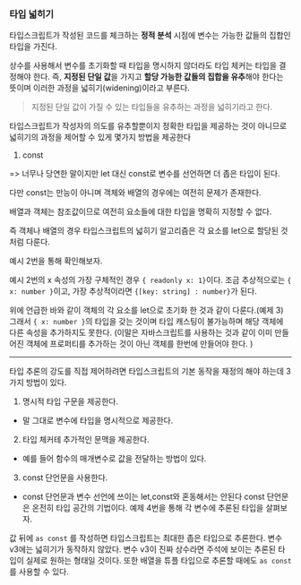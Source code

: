 ### 타입 넓히기

타입스크립트가 작성된 코드를 체크하는 **정적 분석** 시점에
변수는 가능한 값들의 집합인 타입을 가진다.

상수를 사용해서 변수를 초기화할 때 타입을 명시하지 않더라도 타입 체커는 타입을 결정해야 한다.
즉, **지정된 단일 값**을 가지고 **할당 가능한 값들의 집합을 유추**해야 한다는 뜻이며
이러한 과정을 넓히기(widening)이라고 부른다.

> 지정된 단일 값이 가질 수 있는 타입들을 유추하는 과정을 넓히기라고 한다.

타입스크립트가 작성자의 의도를 유추할뿐이지 정확한 타입을 제공하는 것이 아니므로
넓히기의 과정을 제어할 수 있게 몇가지 방법을 제공한다

1. const

=> 너무나 당연한 말이지만 let 대신 const로 변수를 선언하면 더 좁은 타입이 된다.

다만 const는 만능이 아니며 객체와 배열의 경우에는 여전히 문제가 존재한다.

배열과 객체는 참조값이므로 여전히 요소들에 대한 타입을 명확히 지정할 수 없다. 

즉 객체나 배열의 경우 타입스크립트의 넓히기 알고리즘은 각 요소를 let으로 할당된 것처럼 다룬다.

예시 2번을 통해 확인해보자.

예시 2번의 x 속성의 가장 구체적인 경우 `{ readonly x: 1}`이다.
조금 추상적으로는 `{ x: number }`이고, 가장 추상적이라면 `{[key: string] : number}`가 된다.

위에 언급한 바와 같이 객체의 각 요소를 let으로 초기화 한 것과 같이 다룬다.(예제 3)
그래서 `{ x: number }`의 타입을 갖는 것이며 타입 캐스팅이 불가능하며 해당 객체에 다른 속성을 추가하지도 못한다.
(이말은 자바스크립트를 사용하는 것과 같이 이미 만들어진 객체에 프로퍼티를 추가하는 것이 아닌 객체를 한번에 만들어야 한다. )
___

타입 추론의 강도를 직접 제어하려면 타입스크립트의 기본 동작을 재정의 해야 하는데 3가지 방법이 있다.

1. 명시적 타입 구문을 제공한다.
  - 말 그대로 변수에 타입을 명시적으로 제공한다.
2. 타입 체커테 추가적인 문맥을 제공한다.
  - 예를 들어 함수의 매개변수로 값을 전달하는 방법이 있다.
3. const 단언문을 사용한다.
  - const 단언문과 변수 선언에 쓰이는 let,const와 혼동해서는 안된다
  const 단언문은 온전히 타입 공간의 기법이다.
  예제 4번을 통해 각 변수에 추론된 타입을 살펴보자.

값 뒤에 `as const` 를 작성하면 타입스크립트는 최대한 좁은 타입으로 추론한다.
변수 v3에는 넓히기가 동작하지 않았다.
변수 v3이 진짜 상수라면 주석에 보이는 추론된 타입이 실제로 원하는 형태일 것이다.
또한 배열을 튜플 타입으로 추론할 때에도 `as const`를 사용할 수 있다.